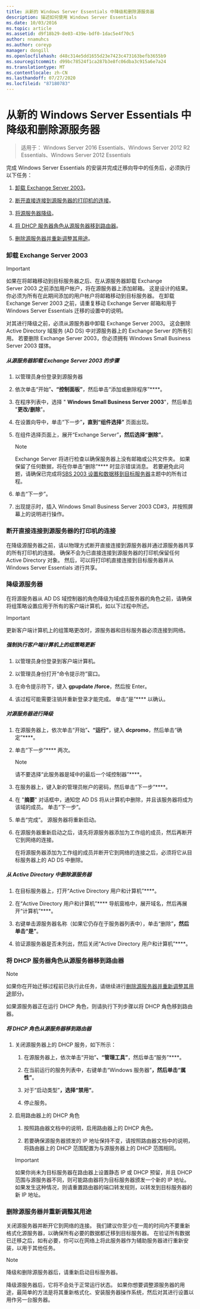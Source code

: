 ```yaml
---
title: 从新的 Windows Server Essentials 中降级和删除源服务器
description: 描述如何使用 Windows Server Essentials
ms.date: 10/03/2016
ms.topic: article
ms.assetid: d9f18b29-8e03-439e-bdf0-1dac5e4f70c5
author: nnamuhcs
ms.author: coreyp
manager: dongill
ms.openlocfilehash: d48c314e5dd1655d23e7423c473163befb3655b9
ms.sourcegitcommit: d99bc78524f1ca287b3e8fc06dba3c915a6e7a24
ms.translationtype: MT
ms.contentlocale: zh-CN
ms.lasthandoff: 07/27/2020
ms.locfileid: "87180783"
---
```

# <a name="demote-and-remove-the-source-server-from-the-new-windows-server-essentials-network1"></a>从新的 Windows Server Essentials 中降级和删除源服务器

>适用于： Windows Server 2016 Essentials、Windows Server 2012 R2 Essentials、Windows Server 2012 Essentials

完成 Windows Server Essentials 的安装并完成迁移向导中的任务后，必须执行以下任务：


1.  [卸载 Exchange Server 2003](Demote-and-remove-the-Source-Server-from-the-new-Windows-Server-Essentials-network.md#BKMK_UninstallExchangeServer2003)。

2.  [断开直接连接到源服务器的打印机的连接](Demote-and-remove-the-Source-Server-from-the-new-Windows-Server-Essentials-network.md#BKMK_PhysicallyDisconnect)。

3.  [将源服务器降级](Demote-and-remove-the-Source-Server-from-the-new-Windows-Server-Essentials-network.md#BKMK_DemoteTheSourceServer)。

4.  [将 DHCP 服务器角色从源服务器移到路由器](Demote-and-remove-the-Source-Server-from-the-new-Windows-Server-Essentials-network.md#BKMK_MoveTheDHCPRole)。

5.  [删除源服务器并重新调整其用途](Demote-and-remove-the-Source-Server-from-the-new-Windows-Server-Essentials-network.md#BKMK_RemoveTheSourceServer)。


###  <a name="uninstall-exchange-server-2003"></a><a name="BKMK_UninstallExchangeServer2003"></a>卸载 Exchange Server 2003

> [!IMPORTANT]
>  如果在将邮箱移动到目标服务器之后、在从源服务器卸载 Exchange Server 2003 之前添加用户帐户，将在源服务器上添加邮箱。 这是设计的结果。 你必须为所有在此期间添加的用户帐户将邮箱移动到目标服务器。 在卸载 Exchange Server 2003 之前，请重复移动 Exchange Server 邮箱和用于 Windows Server Essentials 迁移的设置中的说明。

 对其进行降级之前，必须从源服务器中卸载 Exchange Server 2003。 这会删除 Active Directory 域服务 (AD DS) 中对源服务器上的 Exchange Server 的所有引用。 若要删除 Exchange Server 2003，你必须拥有 Windows Small Business Server 2003 媒体。

##### <a name="to-uninstall-exchange-server-2003-from-the-source-server"></a>从源服务器卸载 Exchange Server 2003 的步骤

1. 以管理员身份登录到源服务器

2. 依次单击“开始”****、“控制面板”****，然后单击“添加或删除程序”****。

3. 在程序列表中，选择 " **Windows Small Business Server 2003**"，然后单击 "**更改/删除**"。

4. 在设置向导中，单击“下一步”****，直到“组件选择”**** 页面出现。

5. 在组件选择页面上，展开“Exchange Server”****，然后选择“删除”****。

   > [!NOTE]
   >
   >  Exchange Server 将进行检查以确保服务器上没有邮箱或公共文件夹。 如果保留了任何数据，将在你单击“删除”**** 时显示错误消息。 若要避免此问题，请确保已完成将[SBS 2003 设置和数据移到目标服务器](Move-Windows-SBS-2003-settings-and-data-to-the-Destination-Server-for-Windows-Server-Essentials-migration.md)主题中的所有过程。


6. 单击“下一步”。

7. 出现提示时，插入 Windows Small Business Server 2003 CD#3，并按照屏幕上的说明进行操作。

###  <a name="disconnect-printers-that-are-directly-connected-to-the-source-server"></a><a name="BKMK_PhysicallyDisconnect"></a>断开直接连接到源服务器的打印机的连接
 在降级源服务器之前，请以物理方式断开直接连接到源服务器并通过源服务器共享的所有打印机的连接。 确保不会为已直接连接到源服务器的打印机保留任何 Active Directory 对象。 然后，可以将打印机直接连接到目标服务器并从 Windows Server Essentials 进行共享。

###  <a name="demote-the-source-server"></a><a name="BKMK_DemoteTheSourceServer"></a>降级源服务器
 在将源服务器从 AD DS 域控制器的角色降级为域成员服务器的角色之前，请确保将组策略设置应用于所有的客户端计算机，如以下过程中所述。

> [!IMPORTANT]
>  更新客户端计算机上的组策略更改时，源服务器和目标服务器必须连接到网络。

##### <a name="to-force-a-group-policy-update-on-a-client-computer"></a>强制执行客户端计算机上的组策略更新

1.  以管理员身份登录到客户端计算机。

2.  以管理员身份打开“命令提示符”窗口。

3.  在命令提示符下，键入 **gpupdate /force**，然后按 Enter。

4.  该过程可能需要注销并重新登录才能完成。 单击“是”**** 以确认。

##### <a name="to-demote-the-source-server"></a>对源服务器进行降级

1. 在源服务器上，依次单击“开始”****、“运行”****，键入 **dcpromo**，然后单击“确定”****。

2. 单击“下一步”**** 两次。

   > [!NOTE]
   >  请不要选择“此服务器是域中的最后一个域控制器”****。

3. 在服务器上，键入新的管理员帐户的密码，然后单击“下一步”****。

4. 在 "**摘要**" 对话框中，通知您 AD DS 将从计算机中删除，并且该服务器将成为该域的成员。 单击“下一步”。

5. 单击“完成”。 源服务器将重新启动。

6. 在源服务器重新启动之后，请先将源服务器添加为工作组的成员，然后再断开它到网络的连接。

   在将源服务器添加为工作组的成员并断开它到网络的连接之后，必须将它从目标服务器上的 AD DS 中删除。

##### <a name="to-remove-the-source-server-from-active-directory"></a>从 Active Directory 中删除源服务器

1.  在目标服务器上，打开“Active Directory 用户和计算机”****。

2.  在“Active Directory 用户和计算机”**** 导航窗格中，展开域名，然后再展开“计算机”****。

3.  右键单击源服务器名称（如果它仍存在于服务器列表中），单击“删除”****，然后单击“是”****。

4.  验证源服务器是否未列出，然后关闭“Active Directory 用户和计算机”****。

###  <a name="move-the-dhcp-server-role-from-the-source-server-to-the-router"></a><a name="BKMK_MoveTheDHCPRole"></a>将 DHCP 服务器角色从源服务器移到路由器

> [!NOTE]
>
>  如果你在开始迁移过程前已执行此任务，请继续进行[删除源服务器并重新调整其用途](Demote-and-remove-the-Source-Server-from-the-new-Windows-Server-Essentials-network.md#BKMK_RemoveTheSourceServer)部分。


 如果源服务器正在运行 DHCP 角色，则请执行下列步骤以将 DHCP 角色移到路由器。

##### <a name="to-move-the-dhcp-role-from-the-source-server-to-the-router"></a>将 DHCP 角色从源服务器移到路由器

1.  关闭源服务器上的 DHCP 服务，如下所示：

    1.  在源服务器上，依次单击“开始”****、“管理工具”****，然后单击“服务”****。

    2.  在当前运行的服务列表中，右键单击“Windows 服务器”****，然后单击“属性”****。

    3.  对于“启动类型”****，选择“禁用”****。

    4.  停止服务。

2.  启用路由器上的 DHCP 角色

    1.  按照路由器文档中的说明，启用路由器上的 DHCP 角色。

    2.  若要确保源服务器颁发的 IP 地址保持不变，请按照路由器文档中的说明，将路由器上的 DHCP 范围配置为与源服务器上的 DHCP 范围相同。

    > [!IMPORTANT]
    >  如果你尚未为目标服务器在路由器上设置静态 IP 或 DHCP 预留，并且 DHCP 范围与源服务器不同，则可能路由器将为目标服务器颁发一个新的 IP 地址。 如果发生这种情况，则请重置路由器的端口转发规则，以转发到目标服务器的新 IP 地址。

###  <a name="remove-and-repurpose-the-source-server"></a><a name="BKMK_RemoveTheSourceServer"></a>删除源服务器并重新调整其用途
 关闭源服务器并断开它到网络的连接。 我们建议你至少在一周的时间内不要重新格式化源服务器，以确保所有必要的数据都迁移到目标服务器。 在验证所有数据已迁移之后，如有必要，你可以在网络上将此服务器作为辅助服务器进行重新安装，以用于其他任务。

> [!NOTE]
>  降级和删除源服务器后，请重新启动目标服务器。

 降级源服务器后，它将不会处于正常运行状态。 如果你想要调整源服务器的用途，最简单的方法是将其重新格式化、安装服务器操作系统，然后对其进行设置以用作另一台服务器。

